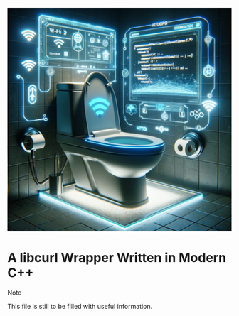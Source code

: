 ![Logo](assets/crapper.png)

# A libcurl Wrapper Written in Modern C++

> [!NOTE]  
This file is still to be filled with useful information.
> 